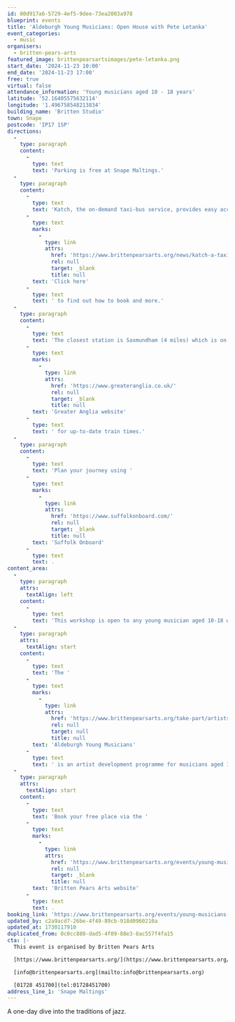 ```yaml
---
id: 80d917a6-5729-4ef5-9dee-73ea2003a978
blueprint: events
title: 'Aldeburgh Young Musicians: Open House with Pete Letanka'
event_categories:
  - music
organisers:
  - britten-pears-arts
featured_image: brittenpearsartsimages/pete-letanka.png
start_date: '2024-11-23 10:00'
end_date: '2024-11-23 17:00'
free: true
virtual: false
attendance_information: 'Young musicians aged 10 - 18 years'
latitude: '52.16405575632114'
longitude: '1.496758548213834'
building_name: 'Britten Studio'
town: Snape
postcode: 'IP17 1SP'
directions:
  -
    type: paragraph
    content:
      -
        type: text
        text: 'Parking is free at Snape Maltings.'
  -
    type: paragraph
    content:
      -
        type: text
        text: 'Katch, the on-demand taxi-bus service, provides easy access to Snape Maltings, connecting it to the towns of Framlingham, Parham, Hacheston, Wickham Market, Wickham Market Railway Station at Campsea Ashe, and Tunstall. '
      -
        type: text
        marks:
          -
            type: link
            attrs:
              href: 'https://www.brittenpearsarts.org/news/katch-a-taxi-bus-to-snape-maltings'
              rel: null
              target: _blank
              title: null
        text: 'Click here'
      -
        type: text
        text: ' to find out how to book and more.'
  -
    type: paragraph
    content:
      -
        type: text
        text: 'The closest station is Saxmundham (4 miles) which is on the East Suffolk Ipswich on the Lowestoft train line. Wickham Market station (6 miles) is located in Campsea Ash on the same line. Visit the '
      -
        type: text
        marks:
          -
            type: link
            attrs:
              href: 'https://www.greateranglia.co.uk/'
              rel: null
              target: _blank
              title: null
        text: 'Greater Anglia website'
      -
        type: text
        text: ' for up-to-date train times.'
  -
    type: paragraph
    content:
      -
        type: text
        text: 'Plan your journey using '
      -
        type: text
        marks:
          -
            type: link
            attrs:
              href: 'https://www.suffolkonboard.com/'
              rel: null
              target: _blank
              title: null
        text: 'Suffolk Onboard'
      -
        type: text
        text: .
content_area:
  -
    type: paragraph
    attrs:
      textAlign: left
    content:
      -
        type: text
        text: 'This workshop is open to any young musician aged 10-18 who has a passion for discovering more about jazz and the AYM programme. The workshop is an opportunity for those who are currently having some form of music lessons, looking to expand their musical experiences.'
  -
    type: paragraph
    attrs:
      textAlign: start
    content:
      -
        type: text
        text: 'The '
      -
        type: text
        marks:
          -
            type: link
            attrs:
              href: 'https://www.brittenpearsarts.org/take-part/artists/aldeburgh-young-musicians'
              rel: null
              target: null
              title: null
        text: 'Aldeburgh Young Musicians'
      -
        type: text
        text: ' is an artist development programme for musicians aged 10–18. AYM focuses on unlocking musical creativity and potential through a range of inspirational and immersive residential courses and additional activities.'
  -
    type: paragraph
    attrs:
      textAlign: start
    content:
      -
        type: text
        text: 'Book your free place via the '
      -
        type: text
        marks:
          -
            type: link
            attrs:
              href: 'https://www.brittenpearsarts.org/events/young-musicians-open-house-2'
              rel: null
              target: _blank
              title: null
        text: 'Britten Pears Arts website'
      -
        type: text
        text: .
booking_link: 'https://www.brittenpearsarts.org/events/young-musicians-open-house-2'
updated_by: c2a9acd7-26be-4f49-89cb-918d0960210a
updated_at: 1730117910
duplicated_from: 0c0cc880-dad5-4f09-88e3-8ac557f4fa15
cta: |-
  This event is organised by Britten Pears Arts

  [https://www.brittenpearsarts.org/](https://www.brittenpearsarts.org/)

  [info@brittenpearsarts.org](mailto:info@brittenpearsarts.org)

  [01728 451700](tel:01728451700)
address_line_1: 'Snape Maltings'
---
```

A one-day dive into the traditions of jazz.